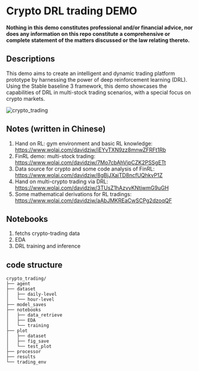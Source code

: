 # Crypto DRL trading DEMO

**Nothing in this demo constitutes professional and/or financial advice, nor does any information on this repo constitute a comprehensive or complete statement of the matters discussed or the law relating thereto.**

## Descriptions

This demo aims to create an intelligent and dynamic trading platform prototype by harnessing the power of deep reinforcement learning (DRL). Using the Stable baseline 3 framework, this demo showcases the capabilities of DRL in multi-stock trading scenarios, with a special focus on crypto markets.

![crypto_trading](https://github.com/valleysprings/crypto_trading/tree/main/plot/crypto_trading.png)

## Notes (written in Chinese)

1. Hand on RL: gym environment and basic RL knowledge: https://www.wolai.com/davidzjw/iEYvTXN9zz8mnwZFRFt1Rb
2. FinRL demo: multi-stock trading: https://www.wolai.com/davidzjw/7Mo7cbAhVjpCZK2PSSgETt
3. Data source for crypto and some code analysis of FinRL: https://www.wolai.com/davidzjw/8gBjJXajTD8ncfUQhkvP1Z
4. Hand on multi-crypto trading via DRL: https://www.wolai.com/davidzjw/3TUsZ1hAzvyKNtjwmG9uGH
5. Some mathematical derivations for RL tradings: https://www.wolai.com/davidzjw/aAbJMKREaCwSCPg2dzoqQF

## Notebooks

1. fetchs crypto-trading data
2. EDA
3. DRL training and inference
   
## code structure

``` 
crypto_trading/
├── agent
├── dataset
│   ├── daily-level
│   └── hour-level
├── model_saves
├── notebooks
│   ├── data_retrieve
│   ├── EDA
│   └── training
├── plot
│   ├── dataset
│   ├── fig_save
│   └── test_plot
├── processor
├── results
└── trading_env
```

